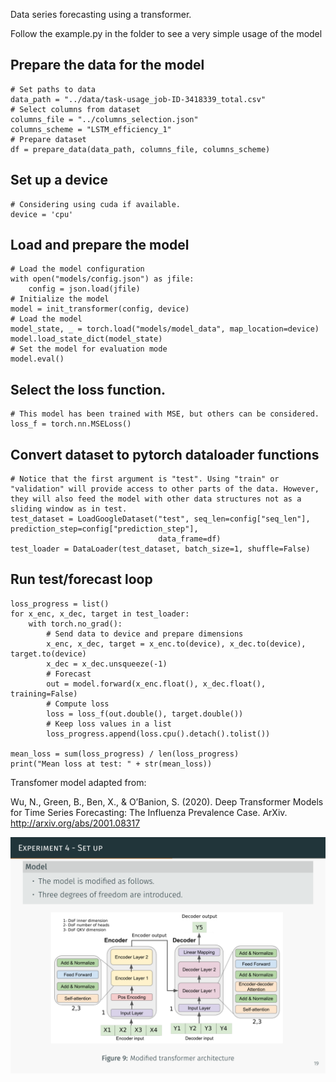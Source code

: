 Data series forecasting using a transformer.

Follow the example.py in the folder to see a very simple usage of the model

## Prepare the data for the model
    # Set paths to data
    data_path = "../data/task-usage_job-ID-3418339_total.csv"
    # Select columns from dataset
    columns_file = "../columns_selection.json"
    columns_scheme = "LSTM_efficiency_1"
    # Prepare dataset
    df = prepare_data(data_path, columns_file, columns_scheme)

## Set up a device
    # Considering using cuda if available.
    device = 'cpu'

## Load and prepare the model 
    # Load the model configuration
    with open("models/config.json") as jfile:
        config = json.load(jfile)
    # Initialize the model
    model = init_transformer(config, device)
    # Load the model
    model_state, _ = torch.load("models/model_data", map_location=device)
    model.load_state_dict(model_state)
    # Set the model for evaluation mode
    model.eval()

## Select the loss function.
    # This model has been trained with MSE, but others can be considered.
    loss_f = torch.nn.MSELoss()

## Convert dataset to pytorch dataloader functions
    # Notice that the first argument is "test". Using "train" or "validation" will provide access to other parts of the data. However, they will also feed the model with other data structures not as a sliding window as in test.
    test_dataset = LoadGoogleDataset("test", seq_len=config["seq_len"], prediction_step=config["prediction_step"],
                                     data_frame=df)
    test_loader = DataLoader(test_dataset, batch_size=1, shuffle=False)

## Run test/forecast loop
    loss_progress = list()
    for x_enc, x_dec, target in test_loader:
        with torch.no_grad():
            # Send data to device and prepare dimensions
            x_enc, x_dec, target = x_enc.to(device), x_dec.to(device), target.to(device)
            x_dec = x_dec.unsqueeze(-1)
            # Forecast
            out = model.forward(x_enc.float(), x_dec.float(), training=False)
            # Compute loss
            loss = loss_f(out.double(), target.double())
            # Keep loss values in a list
            loss_progress.append(loss.cpu().detach().tolist())

    mean_loss = sum(loss_progress) / len(loss_progress)
    print("Mean loss at test: " + str(mean_loss))

Transfomer model adapted from: 

Wu, N., Green, B., Ben, X., & O’Banion, S. (2020). Deep Transformer Models for Time Series Forecasting: The Influenza Prevalence Case. ArXiv. http://arxiv.org/abs/2001.08317

![Transformer model](https://raw.githubusercontent.com/vikcas/figures/main/transformer_model.png?token=ACPGCP4ZXQCSOKBEQNSVJ3TAUYTG6)
